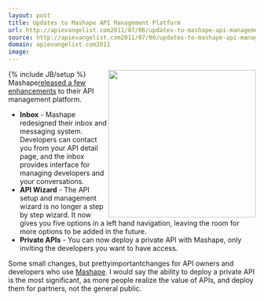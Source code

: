 ```yaml
---
layout: post
title: Updates to Mashape API Management Platform
url: http://apievangelist.com2011/07/06/updates-to-mashape-api-management-platform/
source: http://apievangelist.com2011/07/06/updates-to-mashape-api-management-platform/
domain: apievangelist.com2011
image: 
---
```

{% include JB/setup %}<img src="http://kinlane-productions.s3.amazonaws.com/api-service-providers/mashape/mashape-manage-your-APIs.png"  width="300" align="right" />Mashape<a title="released a few new enhancements" href="http://blog.mashape.com/introducing-some-new-things-inbox-new-wizard">released a few enhancements</a> to their API management platform.
<ul>
     <li>
          <strong>Inbox</strong> - Mashape redesigned their inbox and messaging system. Developers can contact you from your API detail page, and the inbox provides interface for managing developers and your conversations.
     </li>
     <li>
          <strong>API Wizard</strong> - The API setup and management wizard is no longer a step by step wizard. It now gives you five options in a left hand navigation, leaving the room for more options to be added in the future.
     </li>
     <li>
          <strong>Private APIs</strong> - You can now deploy a private API with Mashape, only inviting the developers you want to have access.
     </li>
</ul>Some small changes, but prettyimportantchanges for API owners and developers who use <a title="Mashape" href="http://blog.apievangelist.com/2011/03/04/mashape-api-service-provider/">Mashape</a>.
I would say the ability to deploy a private API is the most significant, as more people realize the value of APIs, and deploy them for partners, not the general public.
